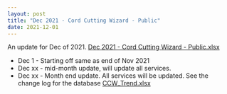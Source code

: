 ```yaml
---
layout: post
title: "Dec 2021 - Cord Cutting Wizard - Public"
date: 2021-12-01
---
```

<p>An update for Dec of 2021. <a href="/Dec 2021 - Cord Cutting Wizard - Public.xlsx">Dec 2021 - Cord Cutting Wizard - Public.xlsx</a>
  <p>
    <ul>
      <li>Dec 1 - Starting off same as end of Nov 2021
      <li>Dec xx - mid-month update, will update all services. 
      <li>Dec xx - Month end update. All services will be updated. See the change log for the database <a href="/CCW_Trend.xlsx">CCW_Trend.xlsx</a>
